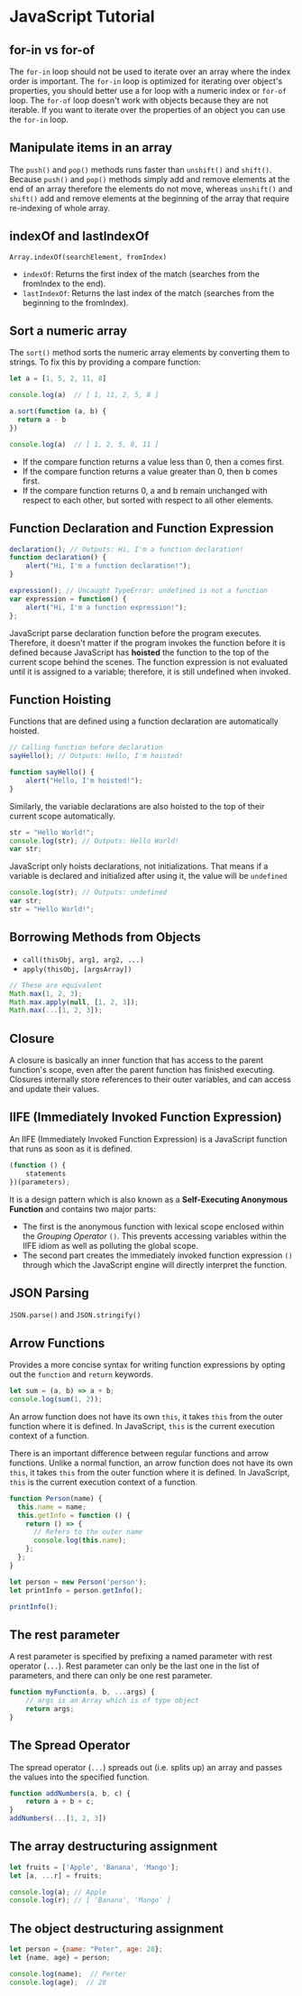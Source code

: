 # JavaScript Tutorial

## for-in vs for-of

The `for-in` loop should not be used to iterate over an array where the index order is important. The `for-in` loop is optimized for iterating over object's properties, you should better use a for loop with a numeric index or `for-of` loop.
The `for-of` loop doesn't work with objects because they are not iterable. If you want to iterate over the properties of an object you can use the `for-in` loop.

## Manipulate items in an array

The `push()` and `pop()` methods runs faster than `unshift()` and `shift()`. Because `push()` and `pop()` methods simply add and remove elements at the end of an array therefore the elements do not move, whereas `unshift()` and `shift()` add and remove elements at the beginning of the array that require re-indexing of whole array.

## indexOf and lastIndexOf

`Array.indexOf(searchElement, fromIndex)`

- `indexOf`: Returns the first index of the match (searches from the fromIndex to the end).
- `lastIndexOf`: Returns the last index of the match (searches from the beginning to the fromIndex).

## Sort a numeric array

The `sort()` method sorts the numeric array elements by converting them to strings. To fix this by providing a compare function:

```javascript
let a = [1, 5, 2, 11, 8]

console.log(a)  // [ 1, 11, 2, 5, 8 ]

a.sort(function (a, b) {
  return a - b
})

console.log(a)  // [ 1, 2, 5, 8, 11 ]
```

- If the compare function returns a value less than 0, then a comes first.
- If the compare function returns a value greater than 0, then b comes first.
- If the compare function returns 0, a and b remain unchanged with respect to each other, but sorted with respect to all other elements.

## Function Declaration and Function Expression

```javascript
declaration(); // Outputs: Hi, I'm a function declaration!
function declaration() {
    alert("Hi, I'm a function declaration!");
}

expression(); // Uncaught TypeError: undefined is not a function
var expression = function() {
    alert("Hi, I'm a function expression!");
};
```

JavaScript parse declaration function before the program executes. Therefore, it doesn't matter if the program invokes the function before it is defined because JavaScript has **hoisted** the function to the top of the current scope behind the scenes. The function expression is not evaluated until it is assigned to a variable; therefore, it is still undefined when invoked.

## Function Hoisting

Functions that are defined using a function declaration are automatically hoisted.

```javascript
// Calling function before declaration
sayHello(); // Outputs: Hello, I'm hoisted!

function sayHello() {
    alert("Hello, I'm hoisted!");
}
```

Similarly, the variable declarations are also hoisted to the top of their current scope automatically.

```javascript
str = "Hello World!";
console.log(str); // Outputs: Hello World!
var str;
```

JavaScript only hoists declarations, not initializations. That means if a variable is declared and initialized after using it, the value will be `undefined`

```javascript
console.log(str); // Outputs: undefined
var str;
str = "Hello World!";
```

## Borrowing Methods from Objects

- `call(thisObj, arg1, arg2, ...)`
- `apply(thisObj, [argsArray])`

```javascript
// These are equivalent
Math.max(1, 2, 3);
Math.max.apply(null, [1, 2, 3]);
Math.max(...[1, 2, 3]);
```

## Closure

A closure is basically an inner function that has access to the parent function's scope, even after the parent function has finished executing.
Closures internally store references to their outer variables, and can access and update their values.

## IIFE (Immediately Invoked Function Expression)

An IIFE (Immediately Invoked Function Expression) is a JavaScript function that runs as soon as it is defined.

```javascript
(function () {
    statements
})(parameters);
```

It is a design pattern which is also known as a **Self-Executing Anonymous Function** and contains two major parts:

- The first is the anonymous function with lexical scope enclosed within the *Grouping Operator* `()`. This prevents accessing variables within the IIFE idiom as well as polluting the global scope.
- The second part creates the immediately invoked function expression `()` through which the JavaScript engine will directly interpret the function.

## JSON Parsing

`JSON.parse()` and `JSON.stringify()`

## Arrow Functions

Provides a more concise syntax for writing function expressions by opting out the `function` and `return` keywords.

```javascript
let sum = (a, b) => a + b;
console.log(sum(1, 2));
```

An arrow function does not have its own `this`, it takes `this` from the outer function where it is defined. In JavaScript, `this` is the current execution context of a function.

There is an important difference between regular functions and arrow functions. Unlike a normal function, an arrow function does not have its own `this`, it takes `this` from the outer function where it is defined. In JavaScript, `this` is the current execution context of a function.

```javascript
function Person(name) {
  this.name = name;
  this.getInfo = function () {
    return () => {
      // Refers to the outer name
      console.log(this.name);
    };
  };
}

let person = new Person('person');
let printInfo = person.getInfo();

printInfo();
```

## The rest parameter

A rest parameter is specified by prefixing a named parameter with rest operator (`...`).
Rest parameter can only be the last one in the list of parameters, and there can only be one rest parameter.

```javascript
function myFunction(a, b, ...args) {
    // args is an Array which is of type object
    return args;
}
```

## The Spread Operator

The spread operator (`...`) spreads out (i.e. splits up) an array and passes the values into the specified function.

```javascript
function addNumbers(a, b, c) {
    return a + b + c;
}
addNumbers(...[1, 2, 3])
```

## The array destructuring assignment

```javascript
let fruits = ['Apple', 'Banana', 'Mango'];
let [a, ...r] = fruits;

console.log(a); // Apple
console.log(r); // [ 'Banana', 'Mango' ]
```

## The object destructuring assignment

```javascript
let person = {name: "Peter", age: 28};
let {name, age} = person;

console.log(name);  // Perter
console.log(age);  // 28
```

